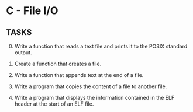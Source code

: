#  C - File I/O

## TASKS

0. Write a function that reads a text file and prints it to the POSIX standard output.

1. Create a function that creates a file.

2. Write a function that appends text at the end of a file.

3. Write a program that copies the content of a file to another file.

4. Write a program that displays the information contained in the ELF header at the start of an ELF file.
